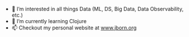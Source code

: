 - 👀 I’m interested in all things Data (ML, DS, Big Data, Data Observability, etc.)
- 🌱 I’m currently learning Clojure
- 📫 Checkout my personal website at www.jborn.org

<!---
Greenninja4/Greenninja4 is a ✨ special ✨ repository because its `README.md` (this file) appears on your GitHub profile.
You can click the Preview link to take a look at your changes.
--->
